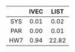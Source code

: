 |    | IVEC | LIST  |
|:--:|:----:|:-----:|
|SYS | 0.01 |  0.02 |
|PAR | 0.00 |  0.01 |
|HW7 | 0.94 | 22.82 |
